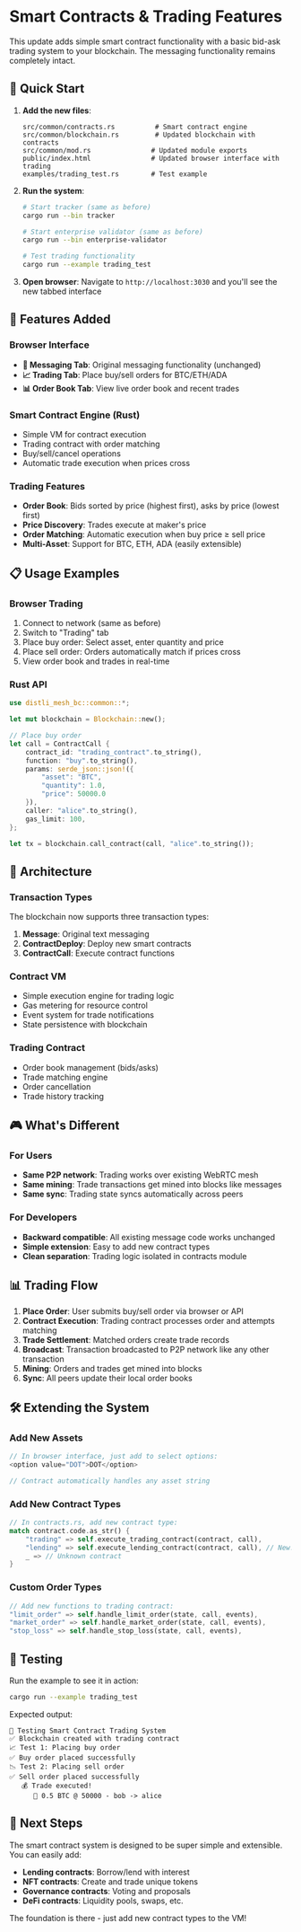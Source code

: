 # Smart Contracts & Trading Features

This update adds simple smart contract functionality with a basic bid-ask trading system to your blockchain. The messaging functionality remains completely intact.

## 🚀 Quick Start

1. **Add the new files**:
   ```
   src/common/contracts.rs          # Smart contract engine
   src/common/blockchain.rs         # Updated blockchain with contracts  
   src/common/mod.rs               # Updated module exports
   public/index.html               # Updated browser interface with trading
   examples/trading_test.rs        # Test example
   ```

2. **Run the system**:
   ```bash
   # Start tracker (same as before)
   cargo run --bin tracker
   
   # Start enterprise validator (same as before)
   cargo run --bin enterprise-validator
   
   # Test trading functionality
   cargo run --example trading_test
   ```

3. **Open browser**: Navigate to `http://localhost:3030` and you'll see the new tabbed interface

## 🎯 Features Added

### Browser Interface
- **💬 Messaging Tab**: Original messaging functionality (unchanged)
- **📈 Trading Tab**: Place buy/sell orders for BTC/ETH/ADA
- **📊 Order Book Tab**: View live order book and recent trades

### Smart Contract Engine (Rust)
- Simple VM for contract execution
- Trading contract with order matching
- Buy/sell/cancel operations
- Automatic trade execution when prices cross

### Trading Features
- **Order Book**: Bids sorted by price (highest first), asks by price (lowest first)
- **Price Discovery**: Trades execute at maker's price
- **Order Matching**: Automatic execution when buy price ≥ sell price
- **Multi-Asset**: Support for BTC, ETH, ADA (easily extensible)

## 📋 Usage Examples

### Browser Trading
1. Connect to network (same as before)
2. Switch to "Trading" tab
3. Place buy order: Select asset, enter quantity and price
4. Place sell order: Orders automatically match if prices cross
5. View order book and trades in real-time

### Rust API
```rust
use distli_mesh_bc::common::*;

let mut blockchain = Blockchain::new();

// Place buy order
let call = ContractCall {
    contract_id: "trading_contract".to_string(),
    function: "buy".to_string(),
    params: serde_json::json!({
        "asset": "BTC",
        "quantity": 1.0,
        "price": 50000.0
    }),
    caller: "alice".to_string(),
    gas_limit: 100,
};

let tx = blockchain.call_contract(call, "alice".to_string());
```

## 🔧 Architecture

### Transaction Types
The blockchain now supports three transaction types:

1. **Message**: Original text messaging
2. **ContractDeploy**: Deploy new smart contracts  
3. **ContractCall**: Execute contract functions

### Contract VM
- Simple execution engine for trading logic
- Gas metering for resource control
- Event system for trade notifications
- State persistence with blockchain

### Trading Contract
- Order book management (bids/asks)
- Trade matching engine
- Order cancellation
- Trade history tracking

## 🎮 What's Different

### For Users
- **Same P2P network**: Trading works over existing WebRTC mesh
- **Same mining**: Trade transactions get mined into blocks like messages
- **Same sync**: Trading state syncs automatically across peers

### For Developers  
- **Backward compatible**: All existing message code works unchanged
- **Simple extension**: Easy to add new contract types
- **Clean separation**: Trading logic isolated in contracts module

## 📊 Trading Flow

1. **Place Order**: User submits buy/sell order via browser or API
2. **Contract Execution**: Trading contract processes order and attempts matching
3. **Trade Settlement**: Matched orders create trade records
4. **Broadcast**: Transaction broadcasted to P2P network like any other transaction
5. **Mining**: Orders and trades get mined into blocks
6. **Sync**: All peers update their local order books

## 🛠️ Extending the System

### Add New Assets
```rust
// In browser interface, just add to select options:
<option value="DOT">DOT</option>

// Contract automatically handles any asset string
```

### Add New Contract Types
```rust
// In contracts.rs, add new contract type:
match contract.code.as_str() {
    "trading" => self.execute_trading_contract(contract, call),
    "lending" => self.execute_lending_contract(contract, call), // New!
    _ => // Unknown contract
}
```

### Custom Order Types
```rust
// Add new functions to trading contract:
"limit_order" => self.handle_limit_order(state, call, events),
"market_order" => self.handle_market_order(state, call, events),
"stop_loss" => self.handle_stop_loss(state, call, events),
```

## 🧪 Testing

Run the example to see it in action:
```bash
cargo run --example trading_test
```

Expected output:
```
🚀 Testing Smart Contract Trading System
✅ Blockchain created with trading contract
📈 Test 1: Placing buy order
✅ Buy order placed successfully
📉 Test 2: Placing sell order  
✅ Sell order placed successfully
   💰 Trade executed!
      🔄 0.5 BTC @ 50000 - bob -> alice
```

## 🎯 Next Steps

The smart contract system is designed to be super simple and extensible. You can easily add:

- **Lending contracts**: Borrow/lend with interest
- **NFT contracts**: Create and trade unique tokens  
- **Governance contracts**: Voting and proposals
- **DeFi contracts**: Liquidity pools, swaps, etc.

The foundation is there - just add new contract types to the VM!
